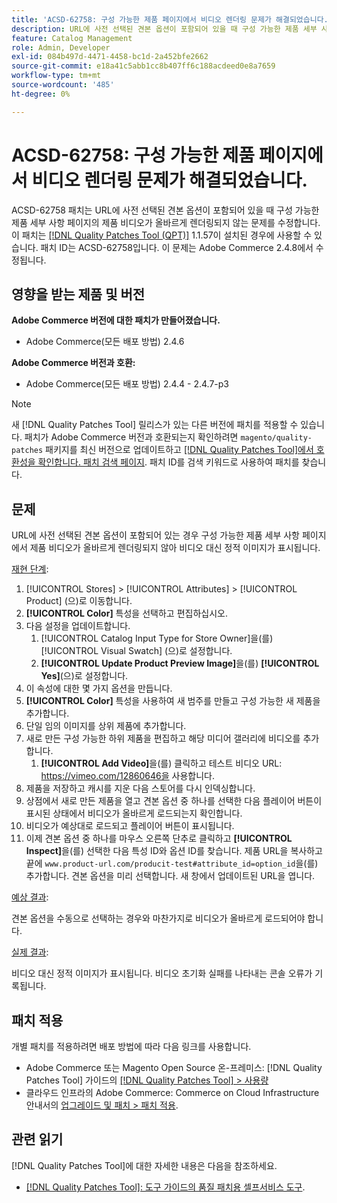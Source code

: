 ```yaml
---
title: 'ACSD-62758: 구성 가능한 제품 페이지에서 비디오 렌더링 문제가 해결되었습니다.'
description: URL에 사전 선택된 견본 옵션이 포함되어 있을 때 구성 가능한 제품 세부 사항 페이지의 제품 비디오가 올바르게 렌더링되지 않는 Adobe Commerce 문제를 해결하려면 ACSD-62758 패치를 적용합니다.
feature: Catalog Management
role: Admin, Developer
exl-id: 084b497d-4471-4458-bc1d-2a452bfe2662
source-git-commit: e18a41c5abb1cc8b407ff6c188acdeed0e8a7659
workflow-type: tm+mt
source-wordcount: '485'
ht-degree: 0%

---
```


# ACSD-62758: 구성 가능한 제품 페이지에서 비디오 렌더링 문제가 해결되었습니다.

ACSD-62758 패치는 URL에 사전 선택된 견본 옵션이 포함되어 있을 때 구성 가능한 제품 세부 사항 페이지의 제품 비디오가 올바르게 렌더링되지 않는 문제를 수정합니다. 이 패치는 [[!DNL Quality Patches Tool (QPT)]](/help/tools/quality-patches-tool/quality-patches-tool-to-self-serve-quality-patches.md) 1.1.57이 설치된 경우에 사용할 수 있습니다. 패치 ID는 ACSD-62758입니다. 이 문제는 Adobe Commerce 2.4.8에서 수정됩니다.

## 영향을 받는 제품 및 버전

**Adobe Commerce 버전에 대한 패치가 만들어졌습니다.**

* Adobe Commerce(모든 배포 방법) 2.4.6

**Adobe Commerce 버전과 호환:**

* Adobe Commerce(모든 배포 방법) 2.4.4 - 2.4.7-p3

>[!NOTE]
>
>새 [!DNL Quality Patches Tool] 릴리스가 있는 다른 버전에 패치를 적용할 수 있습니다. 패치가 Adobe Commerce 버전과 호환되는지 확인하려면 `magento/quality-patches` 패키지를 최신 버전으로 업데이트하고 [[!DNL Quality Patches Tool]에서 호환성을 확인합니다. 패치 검색 페이지](https://experienceleague.adobe.com/tools/commerce-quality-patches/index.html?lang=ko). 패치 ID를 검색 키워드로 사용하여 패치를 찾습니다.

## 문제

URL에 사전 선택된 견본 옵션이 포함되어 있는 경우 구성 가능한 제품 세부 사항 페이지에서 제품 비디오가 올바르게 렌더링되지 않아 비디오 대신 정적 이미지가 표시됩니다.

<u>재현 단계</u>:

1. [!UICONTROL Stores] > [!UICONTROL Attributes] > [!UICONTROL Product] (으)로 이동합니다.
1. **[!UICONTROL Color]** 특성을 선택하고 편집하십시오.
1. 다음 설정을 업데이트합니다.
   1. [!UICONTROL Catalog Input Type for Store Owner]을(를) [!UICONTROL Visual Swatch] (으)로 설정합니다.
   1. **[!UICONTROL Update Product Preview Image]**&#x200B;을(를) **[!UICONTROL Yes]**(으)로 설정합니다.
1. 이 속성에 대한 몇 가지 옵션을 만듭니다.
1. **[!UICONTROL Color]** 특성을 사용하여 새 범주를 만들고 구성 가능한 새 제품을 추가합니다.
1. 단일 임의 이미지를 상위 제품에 추가합니다.
1. 새로 만든 구성 가능한 하위 제품을 편집하고 해당 미디어 갤러리에 비디오를 추가합니다.
   1. **[!UICONTROL Add Video]**&#x200B;을(를) 클릭하고 테스트 비디오 URL: https://vimeo.com/12860646을 사용합니다.
1. 제품을 저장하고 캐시를 지운 다음 스토어를 다시 인덱싱합니다.
1. 상점에서 새로 만든 제품을 열고 견본 옵션 중 하나를 선택한 다음 플레이어 버튼이 표시된 상태에서 비디오가 올바르게 로드되는지 확인합니다.
1. 비디오가 예상대로 로드되고 플레이어 버튼이 표시됩니다.
1. 이제 견본 옵션 중 하나를 마우스 오른쪽 단추로 클릭하고 **[!UICONTROL Inspect]**&#x200B;을(를) 선택한 다음 특성 ID와 옵션 ID를 찾습니다. 제품 URL을 복사하고 끝에 `www.product-url.com/producit-test#attribute_id=option_id`을(를) 추가합니다. 견본 옵션을 미리 선택합니다. 새 창에서 업데이트된 URL을 엽니다.

<u>예상 결과</u>:

견본 옵션을 수동으로 선택하는 경우와 마찬가지로 비디오가 올바르게 로드되어야 합니다.

<u>실제 결과</u>:

비디오 대신 정적 이미지가 표시됩니다. 비디오 초기화 실패를 나타내는 콘솔 오류가 기록됩니다.

## 패치 적용

개별 패치를 적용하려면 배포 방법에 따라 다음 링크를 사용합니다.

* Adobe Commerce 또는 Magento Open Source 온-프레미스: [!DNL Quality Patches Tool] 가이드의 [[!DNL Quality Patches Tool] > 사용량](/help/tools/quality-patches-tool/usage.md)
* 클라우드 인프라의 Adobe Commerce: Commerce on Cloud Infrastructure 안내서의 [업그레이드 및 패치 > 패치 적용](https://experienceleague.adobe.com/docs/commerce-cloud-service/user-guide/develop/upgrade/apply-patches.html?lang=ko).


## 관련 읽기

[!DNL Quality Patches Tool]에 대한 자세한 내용은 다음을 참조하세요.

* [[!DNL Quality Patches Tool]: 도구 가이드의 품질 패치용 셀프서비스 도구](/help/tools/quality-patches-tool/quality-patches-tool-to-self-serve-quality-patches.md).

